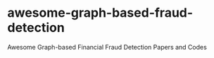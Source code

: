 # awesome-graph-based-fraud-detection
Awesome Graph-based Financial Fraud Detection Papers and Codes
